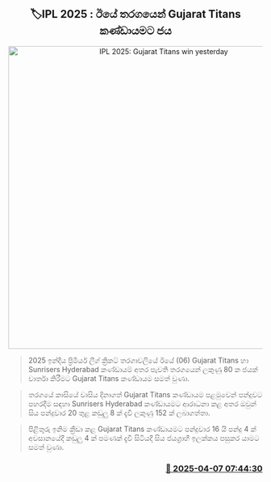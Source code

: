 <p align='center'><b><h2 align='center' title='IPL 2025: Gujarat Titans win yesterday's match'>🏷IPL 2025 : ඊයේ තරගයෙන් Gujarat Titans කණ්ඩායමට ජය </h2></b></p>
<p align='center'><img src='https://helakuru.sgp1.cdn.digitaloceanspaces.com/esana/images/lib/ipl-2025-new.jpg' width='600' alt='IPL 2025: Gujarat Titans win yesterday's match'></p>

> 2025 ඉන්දීය ප්‍රිමියර් ලීග් ක්‍රිකට් තරගාවලියේ ඊයේ (06) Gujarat Titans හා Sunrisers Hyderabad කණ්ඩ‍ායම් අතර පැවති තරගයෙන් ලකුණු 80 ක ජයක් වාර්තා කිරීමට Gujarat Titans කණ්ඩායම සමත් වුණා.

> තරගයේ කාසියේ වාසිය දිනාගත් Gujarat Titans කණ්ඩායම පළමුවෙන් පන්දුවට පහරදීම සඳහා Sunrisers Hyderabad කණ්ඩ‍ායමට ආරාධනා කළ අතර ඔවුන් සිය පන්දුවාර 20 තුළ කඩුලු 8 ක් දැවී ලකුණු 152 ක් ලබාගත්තා.

> පිළිතුරු ඉනිම ක්‍රීඩා කළ Gujarat Titans කණ්ඩායමට පන්දුවාර 16 යි පන්දු 4 ක් අවසානයේදී කඩුලු 4 ක් පමණක් දැවී සිටියදී සිය ජයග්‍රාහී ඉලක්කය පසුකර යාමට සමත් වුණා.



<h3 align='right'><a href='https://www.helakuru.lk/esana/p/109015/'>📅 2025-04-07 07:44:30</a></h3>
